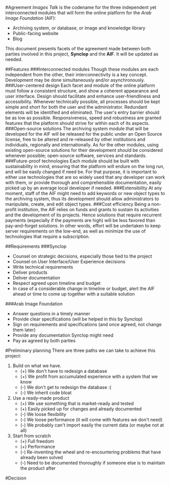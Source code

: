 #Agreement
*Images Talk* is the codename for the three independent yet interconnected modules that will form the online platform for the *Arab Image Foundation* (AIF):

- Archiving system, or database, or image and knowledge library
- Public-facing website
- Blog

This document presents facets of the agreement made between both  parties involved in this project, **Synclop** and the **AIF**. It will be updated as needed.

##Features
###Interconnected modules
Though these modules are each independent from the other, their interconnectivity is a key concept. Development may be done simultaneously and/or asynchronously.
###User-centered design
Each facet and module of the online platform must follow a consistent structure, and show a coherent appearance and user interface. Design should facilitate and enhance user-friendliness and accessibility. Whenever technically possible, all processes should be kept simple and short for both the user and the administrator. Redundant elements will be identified and eliminated. The user's entry barrier should be as low as possible. Responsiveness, speed and robustness are granted features that the platform should strive for within each of its aspects.
###Open-source solutions
The archiving system module that will be developed for the AIF will be released for the public under an Open Source license, free to be altered and re-released by other institutions and individuals, regionally and internationally. As for the other modules, using existing open-source solutions for their development should be considered whenever possible; open-source software, services and standards.
###Future-proof technologies
Each module should be built with sustainability in mind, ensuring that the platform will endure on the long run, and will be easily changed if need be. For that purpose, it is important to either use technologies that are so widely used that any developer can work with them, or provide thorough and comprehensible documentation, easily picked up by an average local developer if needed.
###Extensibility
At any moment, staff of the AIF might need to add keywords or new object types to the archiving system, thus its development should allow administrators to manipulate, create, and edit object types.
###Cost efficiency
Being a non-profit institution, the AIF relies on funds and grants to sustain its activities and the development of its projects. Hence solutions that require recurrent payments (especially if the payments are high) will be less favored than pay-and-forget solutions. In other words, effort will be undertaken to keep server requirements on the low-end, as well as minimize the use of technologies that require a subscription.

##Requirements
###Synclop
 - Counsel on strategic decisions, especially those tied to the project
 - Counsel on User Interface/User Experience decisions
 - Write technical requirements
 - Deliver products
 - Deliver documentation
 - Respect agreed upon timeline and budget
 - In case of a considerable change in timeline or budget, alert the AIF ahead or time to come up together with a suitable solution

###Arab Image Foundation
 - Answer questions in a timely manner
 - Provide clear specifications (will be helped in this by Synclop)
 - Sign on requirements and specifications (and once agreed, not change them later)
 - Provide any documentation Synclop might need
 - Pay as agreed by both parties

#Preliminary planning
There are three paths we can take to achieve this project:
 
 1. Build on what we have.
    - (+) We don't have to redesign a database
    - (+) We profit from accumulated experience with a system that we know
    - (-) We don't get to redesign the database :(
    - (-) We inherit code bloat
 2. Use a ready-made product
    - (+) We use something that is market-ready and tested
    - (+) Easily picked up for changes and already documented
    - (-) We loose flexibility
    - (-) We loose performance (it will come with features we don't need)
    - (-) We probably can't import easily the current data (or maybe not at all)
 3. Start from scratch
    - (+) Full freedom
    - (+) Performance
    - (-) Re-inventing the wheel and re-encountering problems that have already been solved
    - (-) Need to be documented thoroughly if someone else is to maintain the product after

#Decision